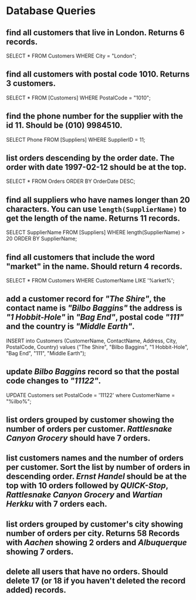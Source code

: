 # Database Queries

## find all customers that live in London. Returns 6 records.
SELECT * FROM Customers WHERE City  = "London";
## find all customers with postal code 1010. Returns 3 customers.
SELECT * FROM [Customers] WHERE PostalCode = "1010";
## find the phone number for the supplier with the id 11. Should be (010) 9984510.
SELECT Phone FROM [Suppliers] WHERE SupplierID = 11;
## list orders descending by the order date. The order with date 1997-02-12 should be at the top.
SELECT * FROM Orders ORDER BY OrderDate DESC;
## find all suppliers who have names longer than 20 characters. You can use `length(SupplierName)` to get the length of the name. Returns 11 records.
SELECT SupplierName FROM [Suppliers] WHERE length(SupplierName) > 20 ORDER BY SupplierName;
## find all customers that include the word "market" in the name. Should return 4 records.
SELECT * FROM Customers WHERE CustomerName LIKE '%arket%';
## add a customer record for _"The Shire"_, the contact name is _"Bilbo Baggins"_ the address is _"1 Hobbit-Hole"_ in _"Bag End"_, postal code _"111"_ and the country is _"Middle Earth"_.
INSERT into Customers (CustomerName, ContactName, Address, City, PostalCode, Country)
values ("The Shire", "Bilbo Baggins", "1 Hobbit-Hole", "Bag End", "111", "Middle Earth");
## update _Bilbo Baggins_ record so that the postal code changes to _"11122"_.
UPDATE Customers set
PostalCode = '11122'
where CustomerName = "%ilbo%";
## list orders grouped by customer showing the number of orders per customer. _Rattlesnake Canyon Grocery_ should have 7 orders.

## list customers names and the number of orders per customer. Sort the list by number of orders in descending order. _Ernst Handel_ should be at the top with 10 orders followed by _QUICK-Stop_, _Rattlesnake Canyon Grocery_ and _Wartian Herkku_ with 7 orders each.

## list orders grouped by customer's city showing number of orders per city. Returns 58 Records with _Aachen_ showing 2 orders and _Albuquerque_ showing 7 orders.

## delete all users that have no orders. Should delete 17 (or 18 if you haven't deleted the record added) records.
